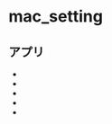# mac_setting

## アプリ
* [Alfred]: https://www.alfredapp.com        "Alfred"
* [Karabinar]: https://pqrs.org/osx/karabiner/index.html.ja        "Karabinar"
* [ShiftIt]: https://github.com/fikovnik/ShiftIt        "ShiftIt"
* [SourceTree]: https://ja.atlassian.com/software/sourcetree        "SourceTree"
* [Sublime Text]: https://www.sublimetext.com        "Sublime Text"